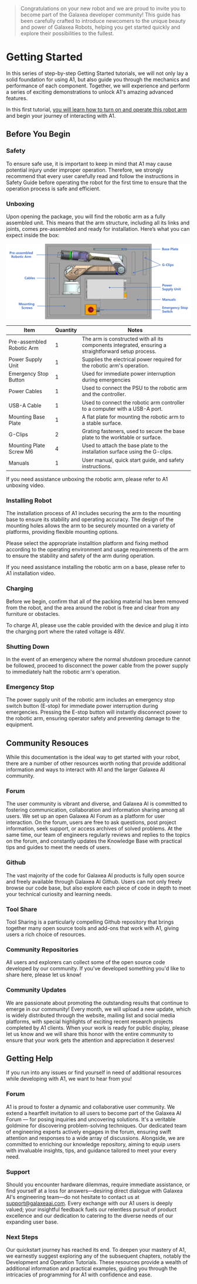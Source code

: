 > Congratulations on your new robot and we are proud to invite you to become part of the Galaxea developer community! 
This guide has been carefully crafted to introduce newcomers to the unique beauty and power of Galaxea Robots, 
helping you get started quickly and explore their possibilities to the fullest.
# Getting Started
In this series of step-by-step Getting Started tutorials, we will not only lay a solid foundation for using A1, 
but also guide you through the mechanics and performance of each component. 
Together, we will experience and perform a series of exciting demonstrations to unlock A1's amazing advanced features.

In this first tutorial, <u>you will learn how to turn on and operate this robot arm</u> and begin your journey of interacting with A1.

## Before You Begin
### Safety
To ensure safe use, it is important to keep in mind that A1 may cause potential injury under improper operation. 
Therefore, we strongly recommend that every user carefully read and follow the instructions in 
Safety Guide before operating the robot for the first time to ensure that the operation process is safe and efficient.

### Unboxing
Upon opening the package, you will find the robotic arm as a fully assembled unit. 
This means that the arm structure, including all its links and joints, 
comes pre-assembled and ready for installation. Here’s what you can expect inside the box:

![A1_unboxing](assets/A1_unboxing.png)

| Item                      | Quantity | Notes                                                                                                |
|---------------------------|----------|------------------------------------------------------------------------------------------------------|
| Pre-assembled Robotic Arm | 1        | The arm is constructed with all its components integrated, ensuring a straightforward setup process. |
| Power Supply Unit         | 1        | Supplies the electrical power required for the robotic arm's operation.                              |
| Emergency Stop Button     | 1        | Used for immediate power interruption during emergencies                                                                                                     |
| Power Cables              | 1        | Used to connect the PSU to the robotic arm and the controller.                                       |
| USB-A Cable               | 1        | Used to connect the robotic arm controller to a computer with a USB-A port.                          |
| Mounting Base Plate       | 1        | A flat plate for mounting the robotic arm to a stable surface.                                       |
| G-Clips                   | 2        | Grating fasteners, used to secure the base plate to the worktable or surface.                        |
| Mounting Plate Screw M6   | 4        | Used to attach the base plate to the installation surface using the G-clips.                         |
| Manuals                   | 1        | User manual, quick start guide, and safety instructions.                                             |

If you need assistance unboxing the robotic arm, please refer to A1 unboxing video.

### Installing Robot
The installation process of A1 includes securing the arm to the mounting base to ensure its stability and operating accuracy. 
The design of the mounting holes allows the arm to be securely mounted on a variety of platforms, 
providing flexible mounting options.

Please select the appropriate installtion platform and fixing method according to the operating environment 
and usage requirements of the arm to ensure the stability and safety of the arm during operation.

If you need assistance installing the robotic arm on a base, please refer to A1 installation video.

### Charging
Before we begin, confirm that all of the packing material has been removed from the robot, 
and the area around the robot is free and clear from any furniture or obstacles.

To charge A1, please use the cable provided with the device and plug it into the charging port where the rated voltage is 48V.

### Shutting Down
In the event of an emergency where the normal shutdown procedure cannot be followed, 
proceed to disconnect the power cable from the power supply to immediately halt the robotic arm's operation.

### Emergency Stop
The power supply unit of the robotic arm includes an emergency stop switch button (E-stop) for immediate power 
interruption during emergencies. Pressing the E-stop button will instantly disconnect power to the robotic arm,
ensuring operator safety and preventing damage to the equipment.

## Community Resouces 
While this documentation is the ideal way to get started with your robot, 
there are a number of other resources worth noting that provide additional 
information and ways to interact with A1 and the larger Galaxea AI community.

### Forum
The user community is vibrant and diverse, and Galaxea AI is committed to fostering communication, 
collaboration and information sharing among all users. 
We set up an open Galaxea AI Forum as a platform for user interaction. 
On the forum, users are free to ask questions, 
post project information, seek support, 
or access archives of solved problems. 
At the same time, our team of engineers regularly reviews and replies to the topics on the forum, 
and constantly updates the Knowledge Base with practical tips and guides to meet the needs of users.

### Github
The vast majority of the code for Galaxea AI products is fully open source and freely available through Galaxea AI Github. 
Users can not only freely browse our code base, but also explore each piece of code in depth to meet your technical curiosity and learning needs.

### Tool Share
Tool Sharing is a particularly compelling Github repository that brings together 
many open source tools and add-ons that work with A1, giving users a rich choice of resources.

### Community Repositories
All users and explorers can collect some of the open source code developed by our community. 
If you've developed something you'd like to share here, please let us know!

### Community Updates
We are passionate about promoting the outstanding results that continue to emerge in our community! 
Every month, we will upload a new update, which is widely distributed through the website, 
mailing list and social media platforms, with special highlights of exciting recent research projects completed by A1 clients. 
When your work is ready for public display, 
please let us know and we will share this honor with the entire community to ensure that your work gets the attention and appreciation it deserves!

## Getting Help
If you run into any issues or find yourself in need of additional resources while developing with A1, 
we want to hear from you!

### Forum
A1 is proud to foster a dynamic and collaborative user community. 
We extend a heartfelt invitation to all users to become part of the Galaxea AI Forum —  for posing inquiries and uncovering solutions. 
It's a veritable goldmine for discovering problem-solving techniques. 
Our dedicated team of engineering experts actively engages in the forum, 
ensuring swift attention and responses to a wide array of discussions. Alongside, 
we are committed to enriching our knowledge repository, 
aiming to equip users with invaluable insights, 
tips, and guidance tailored to meet your every need.

### Support
Should you encounter hardware dilemmas, require immediate assistance, 
or find yourself at a loss for answers—desiring direct dialogue with 
Galaxea AI's engineering team—do not hesitate to contact us at [support@galaxeaai.com](mailto:support@galaxeaai.com). 
Every exchange with our A1 users is deeply valued; 
your insightful feedback fuels our relentless pursuit of product excellence and our 
dedication to catering to the diverse needs of our expanding user base.

### Next Steps
Our quickstart journey has reached its end. 
To deepen your mastery of A1, we earnestly suggest exploring any of the subsequent chapters, 
notably the Development and Operation Tutorials. 
These resources provide a wealth of additional information and practical examples, 
guiding you through the intricacies of programming for A1 with confidence and ease.